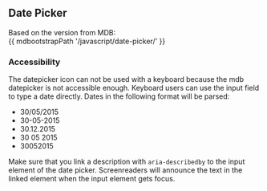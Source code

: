 ## Date Picker

Based on the version from MDB:<br>
{{ mdbootstrapPath '/javascript/date-picker/' }}

### Accessibility

The datepicker icon can not be used with a keyboard because the mdb datepicker is not accessible enough. Keyboard users can use the input field to type a date directly. Dates in the following format will be parsed:
- 30/05/2015
- 30-05-2015
- 30.12.2015
- 30 05 2015
- 30052015

Make sure that you link a description with `aria-describedby` to the input element of the date picker. Screenreaders will announce the text in the linked element when the input element gets focus.
